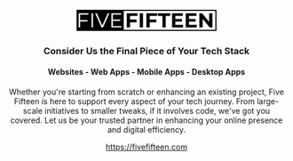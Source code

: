 <p align="center"><a href="https://fivefifteen.com" target="_blank"><img src="fivefifteen.svg" width="50%" /></a></p>

<h3 align="center">Consider Us the Final Piece of Your Tech Stack</h3>

<h4 align="center">Websites - Web Apps - Mobile Apps - Desktop Apps</h4>

<p align="center">Whether you're starting from scratch or enhancing an existing project, Five Fifteen is here to support every aspect of your tech journey. From large-scale initiatives to smaller tweaks, if it involves code, we've got you covered. Let us be your trusted partner in enhancing your online presence and digital efficiency.</p>

<p align="center"><a href="https://fivefifteen.com" target="_blank">https://fivefifteen.com</a></p>